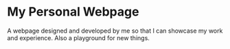 # My Personal Webpage
A webpage designed and developed by me so that I can showcase my work and experience. Also a playground for new things.
